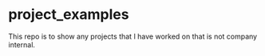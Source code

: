 # project_examples
This repo is to show any projects that I have worked on that is not company internal. 
